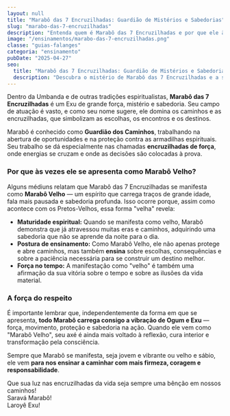 ```yaml
---
layout: null
title: "Marabô das 7 Encruzilhadas: Guardião de Mistérios e Sabedorias"
slug: "marabo-das-7-encruzilhadas"
description: "Entenda quem é Marabô das 7 Encruzilhadas e por que ele às vezes se manifesta como Marabô Velho nos terreiros de Umbanda."
image: "/ensinamentos/marabo-das-7-encruzilhadas.png"
classe: "guias-falanges"
categoria: "ensinamento"
pubDate: "2025-04-27"
seo:
  title: "Marabô das 7 Encruzilhadas: Guardião de Mistérios e Sabedorias"
  description: "Descubra o mistério de Marabô das 7 Encruzilhadas e a sabedoria de sua manifestação como Marabô Velho na Umbanda."
---
```



Dentro da Umbanda e de outras tradições espiritualistas, **Marabô das 7 Encruzilhadas** é um Exu de grande força, mistério e sabedoria. Seu campo de atuação é vasto, e como seu nome sugere, ele domina os caminhos e as encruzilhadas, que simbolizam as escolhas, os encontros e os destinos.

Marabô é conhecido como **Guardião dos Caminhos**, trabalhando na abertura de oportunidades e na proteção contra as armadilhas espirituais. Seu trabalho se dá especialmente nas chamadas **encruzilhadas de força**, onde energias se cruzam e onde as decisões são colocadas à prova.

### Por que às vezes ele se apresenta como Marabô Velho?

Alguns médiuns relatam que Marabô das 7 Encruzilhadas se manifesta como **Marabô Velho** — um espírito que carrega traços de grande idade, fala mais pausada e sabedoria profunda. Isso ocorre porque, assim como acontece com os Pretos-Velhos, essa forma "velha" revela:

- **Maturidade espiritual:** Quando se manifesta como velho, Marabô demonstra que já atravessou muitas eras e caminhos, adquirindo uma sabedoria que não se aprende da noite para o dia.
- **Postura de ensinamento:** Como Marabô Velho, ele não apenas protege e abre caminhos, mas também **ensina** sobre escolhas, consequências e sobre a paciência necessária para se construir um destino melhor.
- **Força no tempo:** A manifestação como "velho" é também uma afirmação da sua vitória sobre o tempo e sobre as ilusões da vida material.

### A força do respeito

É importante lembrar que, independentemente da forma em que se apresenta, **todo Marabô carrega consigo a vibração de Ogum e Exu** — força, movimento, proteção e sabedoria na ação. Quando ele vem como "Marabô Velho", seu axé é ainda mais voltado à reflexão, cura interior e transformação pela consciência.

Sempre que Marabô se manifesta, seja jovem e vibrante ou velho e sábio, ele vem **para nos ensinar a caminhar com mais firmeza, coragem e responsabilidade**.

Que sua luz nas encruzilhadas da vida seja sempre uma bênção em nossos caminhos!  
Saravá Marabô!  
Laroyê Exu!

